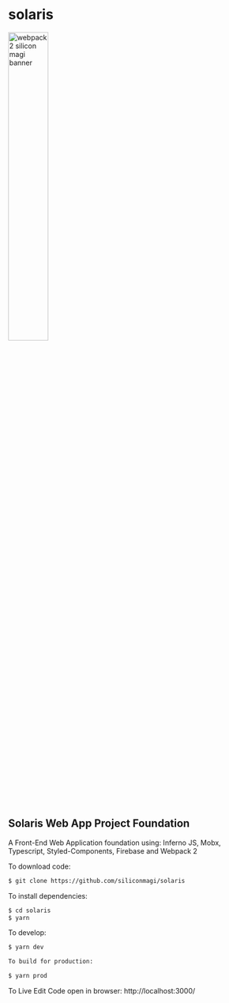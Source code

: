 # solaris

<img src="https://cdn.rawgit.com/siliconmagi/pictures/master/proto-min.svg" alt="webpack 2 silicon magi banner" align="center" width="40%" />
<br />

## Solaris Web App Project Foundation 
A Front-End Web Application foundation using: Inferno JS, Mobx, Typescript, Styled-Components, Firebase and Webpack 2

To download code:

```bash
$ git clone https://github.com/siliconmagi/solaris 
```

To install dependencies:

```bash
$ cd solaris 
$ yarn 
```

To develop:

```bash
$ yarn dev 

To build for production:
```

```bash
$ yarn prod 
```
To Live Edit Code open in browser:
http://localhost:3000/

